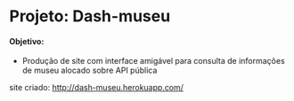# Projeto: Dash-museu
#### Objetivo:
* Produção de site com interface amigável para consulta de informações de museu alocado sobre API pública

site criado: http://dash-museu.herokuapp.com/
